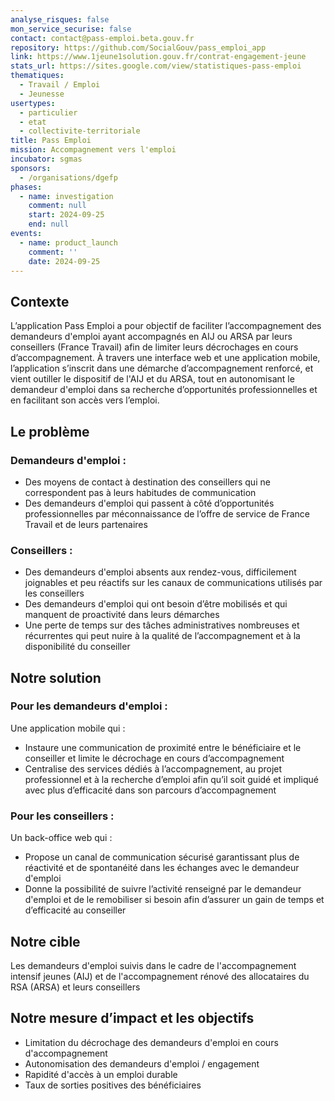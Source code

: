 ```yaml
---
analyse_risques: false
mon_service_securise: false
contact: contact@pass-emploi.beta.gouv.fr
repository: https://github.com/SocialGouv/pass_emploi_app
link: https://www.1jeune1solution.gouv.fr/contrat-engagement-jeune
stats_url: https://sites.google.com/view/statistiques-pass-emploi
thematiques:
  - Travail / Emploi
  - Jeunesse
usertypes:
  - particulier
  - etat
  - collectivite-territoriale
title: Pass Emploi
mission: Accompagnement vers l'emploi
incubator: sgmas
sponsors:
  - /organisations/dgefp
phases:
  - name: investigation
    comment: null
    start: 2024-09-25
    end: null
events:
  - name: product_launch
    comment: ''
    date: 2024-09-25
---
```

## Contexte
L’application Pass Emploi a pour objectif de faciliter l’accompagnement des demandeurs d'emploi ayant accompagnés en AIJ ou ARSA par leurs conseillers (France Travail) afin de limiter leurs décrochages en cours d’accompagnement.
À travers une interface web et une application mobile, l’application s’inscrit dans une démarche d’accompagnement renforcé, et vient outiller le dispositif de l'AIJ et du ARSA, tout en autonomisant le demandeur d'emploi dans sa recherche d’opportunités professionnelles et en facilitant son accès vers l’emploi.


## Le problème
### Demandeurs d'emploi :
* Des moyens de contact à destination des conseillers qui ne correspondent pas à leurs habitudes de communication 
* Des demandeurs d'emploi qui passent à côté d’opportunités professionnelles par méconnaissance de l’offre de service de France Travail et de leurs partenaires
### Conseillers :
* Des demandeurs d'emploi absents aux rendez-vous, difficilement joignables et peu réactifs sur les canaux de communications utilisés par les conseillers
* Des demandeurs d'emploi qui ont besoin d’être mobilisés et qui manquent de proactivité dans leurs démarches 
* Une perte de temps sur des tâches administratives nombreuses et récurrentes qui peut nuire à la qualité de l’accompagnement et à la disponibilité du conseiller


## Notre solution
### Pour les demandeurs d'emploi :
Une application mobile qui : 
* Instaure une communication de proximité entre le bénéficiaire et le conseiller et limite le décrochage en cours d’accompagnement
* Centralise des services dédiés à l’accompagnement, au projet professionnel et à la recherche d’emploi afin qu’il soit guidé et impliqué avec plus d’efficacité dans son parcours d’accompagnement

### Pour les conseillers :
Un back-office web qui : 
* Propose un canal de communication sécurisé garantissant plus de réactivité et de spontanéité dans les échanges avec le demandeur d'emploi
* Donne la possibilité de suivre l’activité renseigné par le demandeur d'emploi et de le remobiliser si besoin afin d’assurer un gain de temps et d’efficacité au conseiller

## Notre cible

Les demandeurs d'emploi suivis dans le cadre de l'accompagnement intensif jeunes (AIJ) et de l'accompagnement rénové des allocataires du RSA (ARSA) et leurs conseillers

## Notre mesure d’impact et les objectifs

* Limitation du décrochage des demandeurs d'emploi en cours d'accompagnement
* Autonomisation des demandeurs d'emploi / engagement 
* Rapidité d'accès à un emploi durable 
* Taux de sorties positives des bénéficiaires
